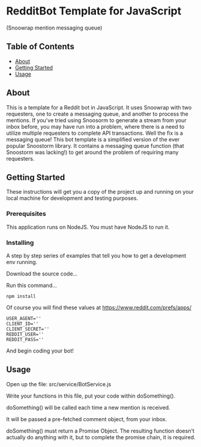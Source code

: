 # RedditBot Template for JavaScript
(Snoowrap mention messaging queue)

## Table of Contents

- [About](#about)
- [Getting Started](#getting_started)
- [Usage](#usage)

## About <a name = "about"></a>

This is a template for a Reddit bot in JavaScript. It uses Snoowrap with two requesters, one to create a messaging queue, and another to process the mentions. If you've tried using Snoosorm to generate a stream from your inbox before, you may have run into a problem, where there is a need to utilize multiple requesters to complete API transactions. Well the fix is a messaging queue! This bot template is a simplified version of the ever popular Snoostorm library. It contains a messaging queue function (that Snoostorm was lacking!) to get around the problem of requiring many requesters.

## Getting Started <a name = "getting_started"></a>

These instructions will get you a copy of the project up and running on your local machine for development and testing purposes.

### Prerequisites

This application runs on NodeJS. You must have NodeJS to run it.

### Installing

A step by step series of examples that tell you how to get a development env running.

Download the source code...

Run this command...

```
npm install
```

Of course you will find these values at https://www.reddit.com/prefs/apps/
```
USER_AGENT=''
CLIENT_ID=''
CLIENT_SECRET=''
REDDIT_USER=''
REDDIT_PASS=''
```

And begin coding your bot!

## Usage <a name = "usage"></a>

Open up the file: src/service/BotService.js

Write your functions in this file, put your code within doSomething().

doSomething() will be called each time a new mention is received.

It will be passed a pre-fetched comment object, from your inbox.

doSomething() must return a Promise Object. The resulting function doesn't actually do anything with it, but to complete the promise chain, it is required.
